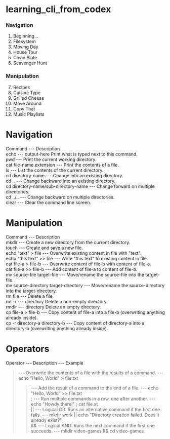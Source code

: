 # learning_cli_from_codex

### Navigation

01. Beginning...
02. Filesystem
03. Moving Day
04. House Tour
05. Clean Slate
06. Scavenger Hunt

### Manipulation

07. Recipes
08. Cuisine Type
09. Grilled Cheese
10. Move Around
11. Copy That
12. Music Playlists

# Navigation
Command	--- Description <br>
echo --- output-here	Print what is typed next to this command.<br>
pwd	--- Print the current working directory.<br>
cat file-name.extension ---	Print the contents of a file.<br>
ls ---	List the contents of the current directory.<br>
cd directory-name ---	Change into an existing directory.<br>
cd ..	--- Change backward into an existing directory.<br>
cd directory-name/sub-directory-name	--- Change forward on multiple directories.<br>
cd ../..	--- Change backward on multiple directories.<br>
clear	--- Clear the command line screen.<br>

# Manipulation
Command ---	Description<br>
mkdir ---	Create a new directory from the current directory.<br>
touch	--- Create and save a new file.<br>
echo "text" > file ---	Overwrite existing content in file with "text".<br>
echo "this text" >> file ---	Write "this text" to existing content in file.<br>
cat file-a > file-b ---	Overwrite content of file-b with content of file-a.<br>
cat file-a >> file-b ---	Add content of file-a to content of file-b.<br>
mv source-file target-file ---	Move/rename the source-file into the target-file.<br>
mv source-directory target-directory ---	Move/rename the source-directory into the target-directory.<br>
rm file	--- Delete a file.<br>
rm -r --- directory	Delete a non-empty directory.<br>
rmdir --- directory	Delete an empty directory.<br>
cp file-a > file-b	--- Copy content of file-a into a file-b (overwriting anything already inside).<br>
cp -r directory-a directory-b ---	Copy content of directory-a into a directory-b (overwriting anything already inside).<br>

# Operators
Operator ---	Description ---	Example<br>
>	--- Overwrite the contents of a file with the results of a command. ---	echo "Hello, World" > file.txt<br>
>>	--- Add the result of a command to the end of a file. ---	echo "Hello, World" >> file.txt<br>
;	--- Run multiple commands in a row, one after another. ---	echo "Howdy there!" ; cat file.xt<br>
||	--- Logical OR: Runs an alternative command if the first one fails. ---	mkdir work || echo "Directory creation failed. Does it already exist?"<br>
&&	--- Logical AND: Runs the next command if the first one succeeds. ---	mkdir video-games && cd video-games<br>
